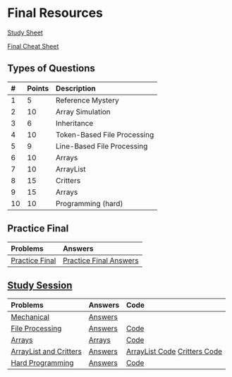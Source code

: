 # Final Resources
[Study Sheet](study-sheet.md)

[Final Cheat Sheet](final-cheat-sheet.md)

## Types of Questions

| # | Points | Description |
| :--- | :--- | :--- |
| 1 | 5 | Reference Mystery |
| 2 | 10 | Array Simulation |
| 3 | 6 | Inheritance |
| 4 | 10 | Token-Based File Processing |
| 5 | 9 | Line-Based File Processing |
| 6 | 10 | Arrays |
| 7 | 10 | ArrayList |
| 8 | 15 | Critters |
| 9 | 15 | Arrays |
| 10 | 10 | Programming (hard) |

## Practice Final

| Problems | Answers |
| :--- | :--- |
| [Practice Final](practice-final.md) | [Practice Final Answers](practice-final-answers.md) |

## [Study Session](study-session)

| Problems | Answers | Code |
| :--- | :--- | :--- |
| [Mechanical](study-session/mechanical.md) | [Answers](study-session/mechanical-answers.md) | |
| [File Processing](study-session/file-processing.md) | [Answers](study-session/file-processing-answers.md) | [Code](study-session/code/FinalFileProcessing.java) |
| [Arrays](study-session/arrays.md) | [Arrays](study-session/arrays-answers.md) | [Code](study-session/code/FinalArray.java) |
| [ArrayList and Critters](study-session/arraylist-critters.md) | [Answers](study-session/arraylist-critters-answers.md) | [ArrayList Code](study-session/code/FinalArrayList.java) [Critters Code](study-session/code/critters) |
| [Hard Programming](study-session/hard-programming.md) | [Answers](study-session/hard-programming-answers.md) | [Code](study-session/code/FinalHardProgramming.java)